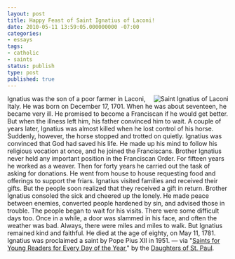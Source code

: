 ```yaml
---
layout: post
title: Happy Feast of Saint Ignatius of Laconi!
date: 2010-05-11 13:59:05.000000000 -07:00
categories:
- essays
tags:
- catholic
- saints
status: publish
type: post
published: true
---
```

<img src="/assets/150px-IgnatiusLaconi.jpg" alt="Saint Ignatius of Laconi" style="float: right; padding-left: 1em;" /> Ignatius was the son of a poor farmer in Laconi, Italy. He was born on December 17, 1701. When he was about seventeen, he became very ill. He promised to become a Franciscan if he would get better. But when the illness left him, his father convinced him to wait. A couple of years later, Ignatius was almost killed when he lost control of his horse. Suddenly, however, the horse stopped and trotted on quietly. Ignatius was convinced that God had saved his life. He made up his mind to follow his religious vocation at once, and he joined the Franciscans. Brother Ignatius never held any important position in the Franciscan Order. For fifteen years he worked as a weaver. Then for forty years he carried out the task of asking for donations. He went from house to house requesting food and offerings to support the friars. Ignatius visited families and received their gifts. But the people soon realized that they received a gift in return. Brother Ignatius consoled the sick and cheered up the lonely. He made peace between enemies, converted people hardened by sin, and advised those in trouble. The people began to wait for his visits. There were some difficult days too. Once in a while, a door was slammed in his face, and often the weather was bad. Always, there were miles and miles to walk. But Ignatius remained kind and faithful. He died at the age of eighty, on May 11, 1781. Ignatius was proclaimed a saint by Pope Pius XII in 1951.
&mdash; via "[Saints for Young Readers for Every Day of the Year](http://jclubcatholic.org/stories/saints_may.php#11)," by the [Daughters of St. Paul](http://www.daughtersofstpaul.com/).
